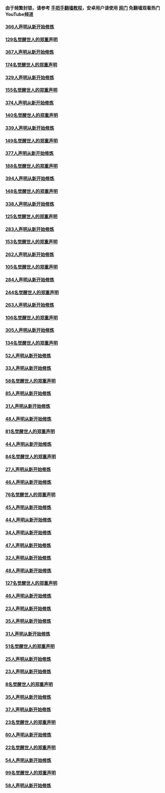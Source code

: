 #### 由于频繁封锁，请参考 [手把手翻墙教程](https://github.com/gfw-breaker/guides/wiki/)，安卓用户请使用 [网门](https://github.com/gfw-breaker/nogfw/blob/master/dl.md?t=06081701) 免翻墙观看热门YouTube频道 

#### [366人声明从新开始修炼](../pages/91/426737.md?t=06081701) 

#### [129名觉醒世人的郑重声明](../pages/91/426736.md?t=06081701) 

#### [367人声明从新开始修炼](../pages/91/426421.md?t=06081701) 

#### [174名觉醒世人的郑重声明](../pages/91/426420.md?t=06081701) 

#### [329人声明从新开始修炼](../pages/91/426139.md?t=06081701) 

#### [155名觉醒世人的郑重声明](../pages/91/426138.md?t=06081701) 

#### [374人声明从新开始修炼](../pages/91/425811.md?t=06081701) 

#### [140名觉醒世人的郑重声明](../pages/91/425810.md?t=06081701) 

#### [339人声明从新开始修炼](../pages/91/425690.md?t=06081701) 

#### [149名觉醒世人的郑重声明](../pages/91/425689.md?t=06081701) 

#### [377人声明从新开始修炼](../pages/91/424867.md?t=06081701) 

#### [188名觉醒世人的郑重声明](../pages/91/424866.md?t=06081701) 

#### [394人声明从新开始修炼](../pages/91/423914.md?t=06081701) 

#### [148名觉醒世人的郑重声明](../pages/91/423913.md?t=06081701) 

#### [338人声明从新开始修炼](../pages/91/423540.md?t=06081701) 

#### [125名觉醒世人的郑重声明](../pages/91/423539.md?t=06081701) 

#### [283人声明从新开始修炼](../pages/91/423296.md?t=06081701) 

#### [153名觉醒世人的郑重声明](../pages/91/423295.md?t=06081701) 

#### [262人声明从新开始修炼](../pages/91/423004.md?t=06081701) 

#### [105名觉醒世人的郑重声明](../pages/91/423003.md?t=06081701) 

#### [284人声明从新开始修炼](../pages/91/422707.md?t=06081701) 

#### [244名觉醒世人的郑重声明](../pages/91/422706.md?t=06081701) 

#### [263人声明从新开始修炼](../pages/91/422553.md?t=06081701) 

#### [106名觉醒世人的郑重声明](../pages/91/422552.md?t=06081701) 

#### [305人声明从新开始修炼](../pages/91/422153.md?t=06081701) 

#### [134名觉醒世人的郑重声明](../pages/91/422152.md?t=06081701) 

#### [52人声明从新开始修炼](../pages/91/421846.md?t=06081701) 

#### [33人声明从新开始修炼](../pages/91/421804.md?t=06081701) 

#### [58名觉醒世人的郑重声明](../pages/91/421845.md?t=06081701) 

#### [85人声明从新开始修炼](../pages/91/421769.md?t=06081701) 

#### [31人声明从新开始修炼](../pages/91/421763.md?t=06081701) 

#### [48人声明从新开始修炼](../pages/91/421605.md?t=06081701) 

#### [81名觉醒世人的郑重声明](../pages/91/421656.md?t=06081701) 

#### [44人声明从新开始修炼](../pages/91/421544.md?t=06081701) 

#### [84名觉醒世人的郑重声明](../pages/91/421543.md?t=06081701) 

#### [27人声明从新开始修炼](../pages/91/421465.md?t=06081701) 

#### [46人声明从新开始修炼](../pages/91/421454.md?t=06081701) 

#### [76名觉醒世人的郑重声明](../pages/91/421453.md?t=06081701) 

#### [45人声明从新开始修炼](../pages/91/421452.md?t=06081701) 

#### [44人声明从新开始修炼](../pages/91/421422.md?t=06081701) 

#### [34人声明从新开始修炼](../pages/91/421322.md?t=06081701) 

#### [47人声明从新开始修炼](../pages/91/421264.md?t=06081701) 

#### [32人声明从新开始修炼](../pages/91/421225.md?t=06081701) 

#### [48人声明从新开始修炼](../pages/91/421202.md?t=06081701) 

#### [127名觉醒世人的郑重声明](../pages/91/421224.md?t=06081701) 

#### [46人声明从新开始修炼](../pages/91/421203.md?t=06081701) 

#### [23人声明从新开始修炼](../pages/91/421138.md?t=06081701) 

#### [35人声明从新开始修炼](../pages/91/421122.md?t=06081701) 

#### [31人声明从新开始修炼](../pages/91/421081.md?t=06081701) 

#### [51名觉醒世人的郑重声明](../pages/91/421080.md?t=06081701) 

#### [25人声明从新开始修炼](../pages/91/421020.md?t=06081701) 

#### [23人声明从新开始修炼](../pages/91/420884.md?t=06081701) 

#### [8名觉醒世人的郑重声明](../pages/91/420883.md?t=06081701) 

#### [35人声明从新开始修炼](../pages/91/420809.md?t=06081701) 

#### [37人声明从新开始修炼](../pages/91/420766.md?t=06081701) 

#### [23名觉醒世人的郑重声明](../pages/91/420765.md?t=06081701) 

#### [60人声明从新开始修炼](../pages/91/420727.md?t=06081701) 

#### [22名觉醒世人的郑重声明](../pages/91/420726.md?t=06081701) 

#### [54人声明从新开始修炼](../pages/91/420529.md?t=06081701) 

#### [99名觉醒世人的郑重声明](../pages/91/420528.md?t=06081701) 

#### [58人声明从新开始修炼](../pages/91/420198.md?t=06081701) 

